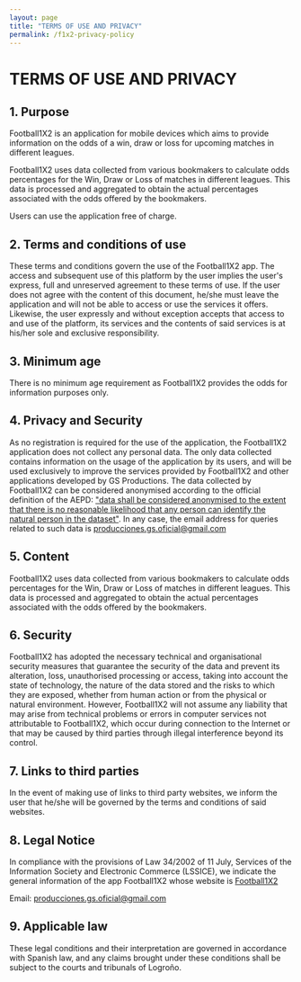 ```yaml
---
layout: page
title: "TERMS OF USE AND PRIVACY"
permalink: /f1x2-privacy-policy
---
```


# TERMS OF USE AND PRIVACY

## 1. Purpose
Football1X2 is an application for mobile devices which aims to provide information on the odds of a win, draw or loss for upcoming matches in different leagues.  

Football1X2 uses data collected from various bookmakers to calculate odds percentages for the Win, Draw or Loss of matches in different leagues. This data is processed and aggregated to obtain the actual percentages associated with the odds offered by the bookmakers. 

Users can use the application free of charge.

## 2. Terms and conditions of use
These terms and conditions govern the use of the Football1X2 app. The access and subsequent use of this platform by the user implies the user's express, full and unreserved agreement to these terms of use. If the user does not agree with the content of this document, he/she must leave the application and will not be able to access or use the services it offers. Likewise, the user expressly and without exception accepts that access to and use of the platform, its services and the contents of said services is at his/her sole and exclusive responsibility. 

## 3. Minimum age 
There is no minimum age requirement as Football1X2 provides the odds for information purposes only.

## 4. Privacy and Security
As no registration is required for the use of the application, the Football1X2 application does not collect any personal data. The only data collected contains information on the usage of the application by its users, and will be used exclusively to improve the services provided by Football1X2 and other applications developed by GS Productions. The data collected by Football1X2 can be considered anonymised according to the official definition of the AEPD: ["data shall be considered anonymised to the extent that there is no reasonable likelihood that any person can identify the natural person in the dataset"](https://www.aepd.es/es/prensa-y-comunicacion/blog/anonimizacion-y-seudonimizacion). 
In any case, the email address for queries related to such data is [producciones.gs.oficial@gmail.com](producciones.gs.oficial@gmail.com)

## 5. Content
Football1X2 uses data collected from various bookmakers to calculate odds percentages for the Win, Draw or Loss of matches in different leagues. This data is processed and aggregated to obtain the actual percentages associated with the odds offered by the bookmakers. 

## 6. Security
Football1X2 has adopted the necessary technical and organisational security measures that guarantee the security of the data and prevent its alteration, loss, unauthorised processing or access, taking into account the state of technology, the nature of the data stored and the risks to which they are exposed, whether from human action or from the physical or natural environment. However, Football1X2 will not assume any liability that may arise from technical problems or errors in computer services not attributable to Football1X2, which occur during connection to the Internet or that may be caused by third parties through illegal interference beyond its control.

## 7. Links to third parties
In the event of making use of links to third party websites, we inform the user that he/she will be governed by the terms and conditions of said websites.

## 8. Legal Notice
In compliance with the provisions of Law 34/2002 of 11 July, Services of the Information Society and Electronic Commerce (LSSICE), we indicate the general information of the app Football1X2 whose website is [Football1X2](https://ivgomezarnedo.github.io/football1x2/)

Email: [producciones.gs.oficial@gmail.com](producciones.gs.oficial@gmail.com)

## 9. Applicable law
These legal conditions and their interpretation are governed in accordance with Spanish law, and any claims brought under these conditions shall be subject to the courts and tribunals of Logroño. 
